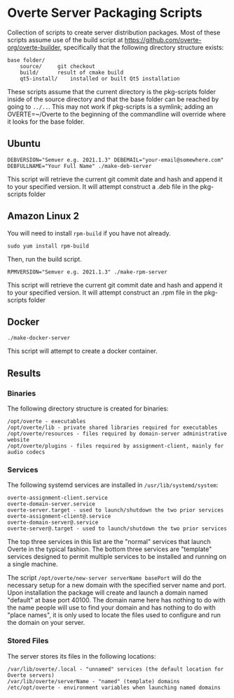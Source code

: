 # Overte Server Packaging Scripts

Collection of scripts to create server distribution packages. Most of these scripts assume
use of the build script at https://github.com/overte-org/overte-builder, specifically that
the following directory structure exists:

```
base folder/
	source/		git checkout
	build/		result of cmake build
	qt5-install/	installed or built Qt5 installation
```

These scripts assume that the current directory is the pkg-scripts folder inside of the source directory
and that the base folder can be reached by going to `../..`. This may not work if pkg-scripts is a symlink; adding an OVERTE=~/Overte to the beginning of the commandline will override where it looks for the base folder.

## Ubuntu
```
DEBVERSION="Semver e.g. 2021.1.3" DEBEMAIL="your-email@somewhere.com" DEBFULLNAME="Your Full Name" ./make-deb-server
```

This script will retrieve the current git commit date and hash and append it to your specified version.
It will attempt construct a .deb file in the pkg-scripts folder

## Amazon Linux 2
    
You will need to install `rpm-build` if you have not already.
```
sudo yum install rpm-build
```
Then, run the build script.
```
RPMVERSION="Semver e.g. 2021.1.3" ./make-rpm-server
```

This script will retrieve the current git commit date and hash and append it to your specified version.
It will attempt construct an .rpm file in the pkg-scripts folder

## Docker
```
./make-docker-server
```

This script will attempt to create a docker container.

## Results

### Binaries

The following directory structure is created for binaries:
```
/opt/overte - executables
/opt/overte/lib - private shared libraries required for executables
/opt/overte/resources - files required by domain-server administrative website
/opt/overte/plugins - files required by assignment-client, mainly for audio codecs
```

### Services

The following systemd services are installed in `/usr/lib/systemd/system`:
```
overte-assignment-client.service
overte-domain-server.service
overte-server.target - used to launch/shutdown the two prior services
overte-assignment-client@.service
overte-domain-server@.service
overte-server@.target - used to launch/shutdown the two prior services
```

The top three services in this list are the "normal" services that launch Overte
in the typical fashion. The bottom three services are "template" services designed
to permit multiple services to be installed and running on a single machine.

The script `/opt/overte/new-server serverName basePort` will do the necessary
setup for a new domain with the specified server name and port. Upon installation
the package will create and launch a domain named "default" at base port 40100.
The domain name here has nothing to do with the name people will use to find your
domain and has nothing to do with "place names", it is only used to locate the files
used to configure and run the domain on your server.

### Stored Files

The server stores its files in the following locations:
```
/var/lib/overte/.local - "unnamed" services (the default location for Overte servers)
/var/lib/overte/serverName - "named" (template) domains
/etc/opt/overte - environment variables when launching named domains
```
